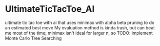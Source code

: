 # UltimateTicTacToe_AI
ultimate tic tac toe with ai that uses minimax with alpha beta pruning to do an estimated best move
My evaluation method is kinda trash, but can beat me most of the time; minimax isn't ideal for larger n, so 
TODO: implement Monte Carlo Tree Searching
